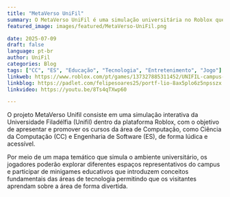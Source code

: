 ```yaml
---
title: "MetaVerso UniFil"
summary: O MetaVerso UniFil é uma simulação universitária no Roblox que promove os cursos de Computação da UniFil por meio de minigames no ambiente virtual
featured_image: images/featured/MetaVerso-UniFil.png

date: 2025-07-09
draft: false
language: pt-br
author: UniFil
categories: Blog
tags: ["CC", "ES", "Educação", "Tecnologia", "Entretenimento", "Jogo"] 
linkweb: https://www.roblox.com/pt/games/137327885311452/UNIFIL-campus-sede
linkblog: https://padlet.com/felipesoares25/portf-lio-8ax5plo6z5npsszx
linkvideo: https://youtu.be/8Ts4qTXwp60

---
```


O projeto MetaVerso Unifil consiste em uma simulação interativa da Universidade Filadélfia (Unifil) dentro da plataforma Roblox, com o objetivo de apresentar e promover os cursos da área de Computação, como Ciência da Computação (CC) e Engenharia de Software (ES), de forma lúdica e acessível.

Por meio de um mapa temático que simula o ambiente universitário, os jogadores poderão explorar diferentes espaços representativos do campus e participar de minigames educativos que introduzem conceitos fundamentais das áreas de tecnologia permitindo que os visitantes aprendam sobre a área de forma divertida.